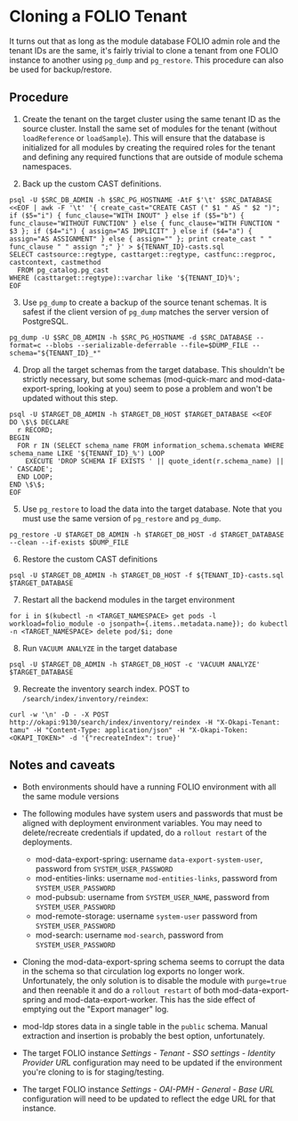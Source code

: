 # Cloning a FOLIO Tenant

It turns out that as long as the module database FOLIO admin role and the tenant IDs are the same, it's fairly trivial to clone a tenant from one FOLIO instance to another using `pg_dump` and `pg_restore`. This procedure can also be used for backup/restore.

## Procedure

1. Create the tenant on the target cluster using the same tenant ID as the source cluster. Install the same set of modules for the tenant (without `loadReference` or `loadSample`). This will ensure that the database is initialized for all modules by creating the required roles for the tenant and defining any required functions that are outside of module schema namespaces.

2. Back up the custom CAST definitions.

```
psql -U $SRC_DB_ADMIN -h $SRC_PG_HOSTNAME -AtF $'\t' $SRC_DATABASE <<EOF | awk -F '\t' '{ create_cast="CREATE CAST (" $1 " AS " $2 ")"; if ($5="i") { func_clause="WITH INOUT" } else if ($5="b") { func_clause="WITHOUT FUNCTION" } else { func_clause="WITH FUNCTION " $3 }; if ($4="i") { assign="AS IMPLICIT" } else if ($4="a") { assign="AS ASSIGNMENT" } else { assign="" }; print create_cast " " func_clause " " assign ";" }' > ${TENANT_ID}-casts.sql
SELECT castsource::regtype, casttarget::regtype, castfunc::regproc,  castcontext, castmethod
  FROM pg_catalog.pg_cast
WHERE (casttarget::regtype)::varchar like '${TENANT_ID}%';
EOF
```

3. Use `pg_dump` to create a backup of the source tenant schemas. It is safest if the client version of `pg_dump` matches the server version of PostgreSQL.

```
pg_dump -U $SRC_DB_ADMIN -h $SRC_PG_HOSTNAME -d $SRC_DATABASE --format=c --blobs --serializable-deferrable --file=$DUMP_FILE --schema="${TENANT_ID}_*"
```

4. Drop all the target schemas from the target database. This shouldn't be strictly necessary, but some schemas (mod-quick-marc and mod-data-export-spring, looking at you) seem to pose a problem and won't be updated without this step.

```
psql -U $TARGET_DB_ADMIN -h $TARGET_DB_HOST $TARGET_DATABASE <<EOF
DO \$\$ DECLARE
  r RECORD;
BEGIN
  FOR r IN (SELECT schema_name FROM information_schema.schemata WHERE schema_name LIKE '${TENANT_ID}_%') LOOP
    EXECUTE 'DROP SCHEMA IF EXISTS ' || quote_ident(r.schema_name) || ' CASCADE';
  END LOOP;
END \$\$;
EOF
```

5. Use `pg_restore` to load the data into the target database. Note that you must use the same version of `pg_restore` and `pg_dump`.

```
pg_restore -U $TARGET_DB_ADMIN -h $TARGET_DB_HOST -d $TARGET_DATABASE --clean --if-exists $DUMP_FILE
```

6. Restore the custom CAST definitions

```
psql -U $TARGET_DB_ADMIN -h $TARGET_DB_HOST -f ${TENANT_ID}-casts.sql $TARGET_DATABASE
```

7. Restart all the backend modules in the target environment

```
for i in $(kubectl -n <TARGET_NAMESPACE> get pods -l workload=folio_module -o jsonpath={.items..metadata.name}); do kubectl -n <TARGET_NAMESPACE> delete pod/$i; done
```

8. Run `VACUUM ANALYZE` in the target database

```
psql -U $TARGET_DB_ADMIN -h $TARGET_DB_HOST -c 'VACUUM ANALYZE' $TARGET_DATABASE
```

9. Recreate the inventory search index. POST to `/search/index/inventory/reindex`:

```
curl -w '\n' -D - -X POST http://okapi:9130/search/index/inventory/reindex -H "X-Okapi-Tenant: tamu" -H "Content-Type: application/json" -H "X-Okapi-Token: <OKAPI_TOKEN>" -d '{"recreateIndex": true}'
```

## Notes and caveats

* Both environments should have a running FOLIO environment with all the same module versions

* The following modules have system users and passwords that must be aligned with deployment environment variables. You may need to delete/recreate credentials if updated, do a `rollout restart` of the deployments.
    * mod-data-export-spring: username `data-export-system-user`, password from `SYSTEM_USER_PASSWORD`
    * mod-entities-links: username `mod-entities-links`, password from `SYSTEM_USER_PASSWORD`
    * mod-pubsub: username from `SYSTEM_USER_NAME`, password from `SYSTEM_USER_PASSWORD`
    * mod-remote-storage: username `system-user` password from `SYSTEM_USER_PASSWORD`
    * mod-search: username `mod-search`, password from `SYSTEM_USER_PASSWORD`

* Cloning the mod-data-export-spring schema seems to corrupt the data in the schema so that circulation log exports no longer work. Unfortunately, the only solution is to disable the module with `purge=true` and then reenable it and do a `rollout restart` of both mod-data-export-spring and mod-data-export-worker. This has the side effect of emptying out the "Export manager" log.

* mod-ldp stores data in a single table in the `public` schema. Manual extraction and insertion is probably the best option, unfortunately.

* The target FOLIO instance *Settings - Tenant - SSO settings - Identity Provider UR*L configuration may need to be updated if the environment you're cloning to is for staging/testing.

* The target FOLIO instance *Settings - OAI-PMH - General - Base URL* configuration will need to be updated to reflect the edge URL for that instance.
